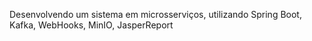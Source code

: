 Desenvolvendo um sistema em microsserviços, utilizando Spring Boot, Kafka, WebHooks, MinIO, JasperReport

